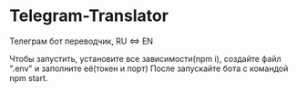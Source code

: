 # Telegram-Translator
Телеграм бот переводчик, RU &lt;=> EN

Чтобы запустить, установите все зависимости(npm i), создайте файл ".env" и заполните её(токен и порт)
После запускайте бота с командой npm start.
